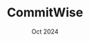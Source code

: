 ---
title: "CommitWise"
description: "Git commit based software development process visualization application"
date: "Oct 2024"
repoURL: "https://github.com/teddymalhan/commitwise"
---